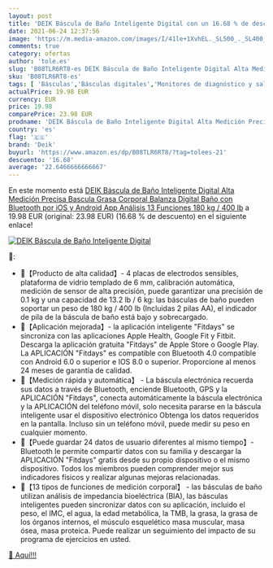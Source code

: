 ```yaml
---
layout: post
title: 'DEIK Báscula de Baño Inteligente Digital con un 16.68 % de descuento'
date: 2021-06-24 12:37:56
image: 'https://m.media-amazon.com/images/I/41le+1XvhEL._SL500_._SL400_.jpg'
comments: true
category: ofertas
author: 'tole.es'
slug: 'B08TLR6RT8-es DEIK Báscula de Baño Inteligente Digital Alta Medición...'
sku: 'B08TLR6RT8-es'
tags: [ 'Básculas','Básculas digitales','Monitores de diagnóstico y salud','Salud y cuidado personal','Suministros y equipamiento médico','android','deik', ]
actualPrice: 19.98 EUR
currency: EUR
price: 19.98
comparePrice: 23.98 EUR
prodname: 'DEIK Báscula de Baño Inteligente Digital Alta Medición Precisa  Bascula Grasa Corporal  Balanza Digital Baño con Bluetooth por iOS y Android App  Análisis 13 Funciones  180 kg / 400 lb'
country: 'es'
flag: '🇪🇸'
brand: 'Deik'
buyurl: 'https://www.amazon.es/dp/B08TLR6RT8/?tag=tolees-21'
descuento: '16.68'
average: '22.6466666666667'
---
```


En este momento está [DEIK Báscula de Baño Inteligente Digital Alta Medición Precisa  Bascula Grasa Corporal  Balanza Digital Baño con Bluetooth por iOS y Android App  Análisis 13 Funciones  180 kg / 400 lb](https://www.amazon.es/dp/B08TLR6RT8/?tag=tolees-21) a 19.98 EUR (original: 23.98 EUR) (16.68 %  de descuento) en el siguiente enlace!

[![DEIK Báscula de Baño Inteligente Digital](https://m.media-amazon.com/images/I/41le+1XvhEL._SL500_._SL400_.jpg)](https://www.amazon.es/dp/B08TLR6RT8/?tag=tolees-21)

🔎:

- 🏃【Producto de alta calidad】- 4 placas de electrodos sensibles, plataforma de vidrio templado de 6 mm, calibración automática, medición de sensor de alta precisión, puede garantizar una precisión de 0.1 kg y una capacidad de 13.2 lb / 6 kg: las básculas de baño pueden soportar un peso de 180 kg / 400 lb (Incluidas 2 pilas AA), el indicador de pila de la báscula de baño está bajo y sobrecargado.
- 🏃【Aplicación mejorada】- la aplicación inteligente "Fitdays" se sincroniza con las aplicaciones Apple Health, Google Fit y Fitbit. Descarga la aplicación gratuita "Fitdays" de Apple Store o Google Play. La APLICACIÓN "Fitdays" es compatible con Bluetooth 4.0 compatible con Android 6.0 o superior e IOS 8.0 o superior. Proporcione al menos 24 meses de garantía de calidad.
- 🏃【Medición rápida y automática】 - La báscula electrónica recuerda sus datos a través de Bluetooth, enciende Bluetooth, GPS y la APLICACIÓN "Fitdays", conecta automáticamente la báscula electrónica y la APLICACIÓN del teléfono móvil, solo necesita pararse en la báscula inteligente usar el dispositivo electrónico Obtenga los datos requeridos en la pantalla. Incluso sin un teléfono móvil, puede medir su peso en cualquier momento.
- 🏃【Puede guardar 24 datos de usuario diferentes al mismo tiempo】- Bluetooth le permite compartir datos con su familia y descargar la APLICACIÓN "Fitdays" gratis desde su propio dispositivo o el mismo dispositivo. Todos los miembros pueden comprender mejor sus indicadores físicos y realizar algunas mejoras relacionadas.
- 🏃【13 tipos de funciones de medición corporal】 - las básculas de baño utilizan análisis de impedancia bioeléctrica (BIA), las básculas inteligentes pueden sincronizar datos con su aplicación, incluido el peso, el IMC, el agua, la edad metabólica, la TMB, la grasa, la grasa de los órganos internos, el músculo esquelético masa muscular, masa ósea, masa proteica. Puede realizar un seguimiento del impacto de su programa de ejercicios en usted.

[🛒 Aquí!!!](https://www.amazon.es/dp/B08TLR6RT8/?tag=tolees-21)
